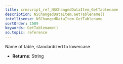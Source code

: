 ```yaml
---
title: crmscript_ref_NSChangedDataItem_GetTablename
description: NSChangedDataItem.GetTablename()
intellisense: NSChangedDataItem.GetTablename
sortOrder: 1509
keywords: GetTablename()
so.topic: reference
---
```



Name of table, standardized to lowercase



* **Returns:** String


